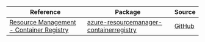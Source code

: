 | Reference | Package | Source |
|---|---|---|
|[Resource Management - Container Registry](resourcemanager-containerregistry-readme.md)|[azure-resourcemanager-containerregistry](https://repo1.maven.org/maven2/com/azure/resourcemanager/azure-resourcemanager-containerregistry)|[GitHub](https://github.com/Azure/azure-sdk-for-java/blob/main/sdk/resourcemanager/azure-resourcemanager-containerregistry)|
